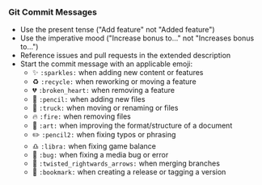 ### Git Commit Messages

- Use the present tense ("Add feature" not "Added feature")
- Use the imperative mood ("Increase bonus to..." not "Increases bonus to...")
- Reference issues and pull requests in the extended description
- Start the commit message with an applicable emoji:
	- :sparkles: `:sparkles:` when adding new content or features
	- :recycle: `:recycle:` when reworking or moving a feature
	- :broken_heart: `:broken_heart:` when removing a feature
	- :pencil: `:pencil:` when adding new files
	- :truck: `:truck:` when moving or renaming or files
	- :fire: `:fire:` when removing files
	- :art: `:art:` when improving the format/structure of a document
	- :pencil2: `:pencil2:` when fixing typos or phrasing
	- :libra: `:libra:` when fixing game balance
	- :bug: `:bug:` when fixing a media bug or error
	- :twisted_rightwards_arrows: `:twisted_rightwards_arrows:` when merging branches
	- :bookmark: `:bookmark:` when creating a release or tagging a version
